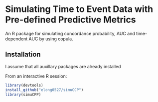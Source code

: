 Simulating Time to Event Data with Pre-defined Predictive Metrics
=========

An R package for simulating concordance probability, AUC and time-dependent AUC by using copula. 

## Installation ##

I assume that all auxillary packages are already installed

From an interactive R session:

```r
library(devtools)
install_github("elong0527/simuCCP")
library(simuCPP)
```
